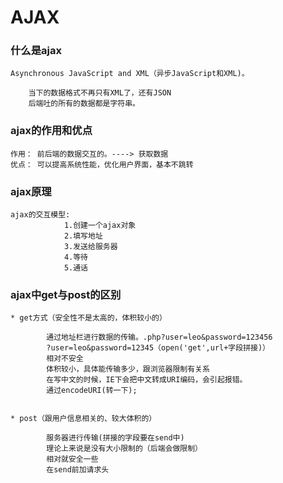 #	AJAX

### 什么是ajax

    Asynchronous JavaScript and XML（异步JavaScript和XML)。

	    当下的数据格式不再只有XML了，还有JSON
        后端吐的所有的数据都是字符串。
###	ajax的作用和优点

	作用： 前后端的数据交互的。----> 获取数据
	优点： 可以提高系统性能，优化用户界面，基本不跳转

### ajax原理
	ajax的交互模型:
                1.创建一个ajax对象
                2.填写地址
                3.发送给服务器
                4.等待
                5.通话
###	ajax中get与post的区别

	* get方式（安全性不是太高的，体积较小的）

            通过地址栏进行数据的传输。.php?user=leo&password=123456
            ?user=leo&password=12345（open('get',url+字段拼接)）
            相对不安全
            体积较小，具体能传输多少，跟浏览器限制有关系
            在写中文的时候，IE下会把中文转成URI编码，会引起报错。
            通过encodeURI(转一下);
            

    * post（跟用户信息相关的、较大体积的）

            服务器进行传输(拼接的字段要在send中)
            理论上来说是没有大小限制的（后端会做限制）
            相对就安全一些
            在send前加请求头